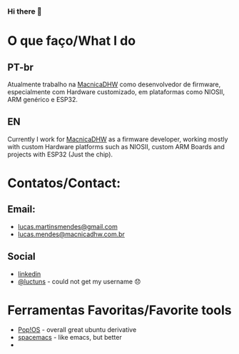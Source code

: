 ### Hi there 👋

# O que faço/What I do
## PT-br
Atualmente trabalho na <a href="https://www.macnicadhw.com.br/">MacnicaDHW</a> como desenvolvedor de firmware, especialmente com Hardware customizado, em plataformas como NIOSII, ARM genérico e ESP32.
## EN
Currently I work for <a href="https://www.macnicadhw.com.br/">MacnicaDHW</a> as a firmware developer, working mostly with custom Hardware platforms such as NIOSII, custom ARM Boards and projects with ESP32 (Just the chip).

# Contatos/Contact:
## Email:
* lucas.martinsmendes@gmail.com
* lucas.mendes@macnicadhw.com.br

## Social
* <a href="https://www.linkedin.com/in/lucas-m-b67111121/">linkedin</a>
* <a href="https://twitter.com/luctuns">@luctuns</a> - could not get my username 😞
# Ferramentas Favoritas/Favorite tools
* <a href="https://pop.system76.com/">Pop!OS</a> - overall great ubuntu derivative 
* <a href="https://www.spacemacs.org/">spacemacs</a> - like emacs, but better
* 
